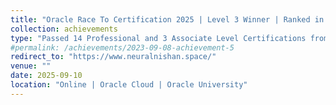 ```yaml
---
title: "Oracle Race To Certification 2025 | Level 3 Winner | Ranked in top 500 out of 2.7 million of Oracle Community Members"
collection: achievements
type: "Passed 14 Professional and 3 Associate Level Certifications from Oracle Cloud | Highly Proctored Exam"
#permalink: /achievements/2023-09-08-achievement-5
redirect_to: "https://www.neuralnishan.space/"
venue: ""
date: 2025-09-10
location: "Online | Oracle Cloud | Oracle University"
---
```

